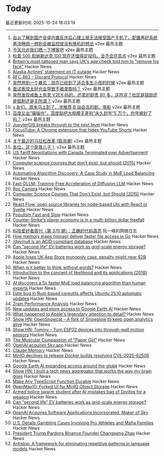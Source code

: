 # Today

最近更新时间: 2025-10-24 18:03:19

--- 
1. [自从了解到国产安卓内置反诈后心理上就无法接受国产手机了，配置再好系统再流畅但一想到会被监控就没有换机的想法](https://www.v2ex.com/t/1168114) v2ex 最热主题
2. [今天允许我们晒一下博客吧](https://www.v2ex.com/t/1168103) v2ex 最热主题
3. [标普 500 和纳斯达克 100 现在还值得定投吗，会不会在高点](https://www.v2ex.com/t/1168036) v2ex 最热主题
4. [Britain's most tattooed man says UK's age check told him to "remove his face"](https://www.dexerto.com/entertainment/britains-most-tattooed-man-says-uks-age-check-system-told-him-to-remove-his-face-3232920/) Hacker News
5. [Alaska Airlines' statement on IT outage](https://news.alaskaair.com/on-the-record/alaska-statement-on-it-outage/) Hacker News
6. [RFC 863 – Discard Protocol](https://datatracker.ietf.org/doc/html/rfc863) Hacker News
7. [突然想到一个暴论：现在已经到了适合多生小孩的时候](https://www.v2ex.com/t/1168062) v2ex 最热主题
8. [面试表现太好也会导致不被录取吗？](https://www.v2ex.com/t/1168059) v2ex 最热主题
9. [突然发现咸鱼上有卖 V2EX 码的，还卖的挺贵 80 多，这咋评？社区是鼓励还是抵制还是无所谓？](https://www.v2ex.com/t/1168042) v2ex 最热主题
10. [v 友们，周末马上到了，求推荐 B 站会员的剧、电影](https://www.v2ex.com/t/1168022) v2ex 最热主题
11. [百度又出“骚操作”，百度贴吧大规模无差别“永久封号”5 万个，你号被封了吗？](https://www.v2ex.com/t/1168013) v2ex 最热主题
12. [JupyterGIS breaks through to the next level](https://eo4society.esa.int/2025/10/16/jupytergis-breaks-through-to-the-next-level/) Hacker News
13. [FocusTube: A Chrome extension that hides YouTube Shorts](https://github.com/CaptainYouz/FocusTube) Hacker News
14. [关于最近的马拉松改革 [取消潮]](https://www.v2ex.com/t/1168021) v2ex 最热主题
15. [各位，这个是我儿子！](https://www.v2ex.com/t/1168017) v2ex 最热主题
16. [US Tariff Negotiations with Canada Terminated over Advertisement](https://www.bbc.com/news/articles/cdjrlmd4pmeo) Hacker News
17. [Computer science courses that don't exist, but should (2015)](https://prog21.dadgum.com/210.html) Hacker News
18. [Automating Algorithm Discovery: A Case Study in MoE Load Balancing](https://adrs-ucb.notion.site/moe-load-balancing) Hacker News
19. [Fast-DLLM: Training-Free Acceleration of Diffusion LLM](https://arxiv.org/abs/2505.22618) Hacker News
20. [Roc Camera](https://roc.camera/) Hacker News
21. [Computer Science Courses That Don't Exist, but Should (2015)](https://prog21.dadgum.com/210.html) Hacker News
22. [React Flow, open source libraries for node-based UIs with React or Svelte](https://github.com/xyflow/xyflow) Hacker News
23. [Populism Fast and Slow](https://josephheath.substack.com/p/populism-fast-and-slow) Hacker News
24. [Counter-Strike's player economy is in a multi-billion dollar freefall](https://www.polygon.com/counter-strike-cs-player-economy-multi-billion-dollar-freefall/) Hacker News
25. [科技爱好者周刊（第 370 期）：正确的代码高亮](http://www.ruanyifeng.com/blog/2025/10/weekly-issue-370.html) 阮一峰的网络日志
26. [How memory maps (mmap) deliver faster file access in Go](https://info.varnish-software.com/blog/how-memory-maps-mmap-deliver-25x-faster-file-access-in-go) Hacker News
27. [/dev/null is an ACID compliant database](https://jyu.dev/blog/why-dev-null-is-an-acid-compliant-database/) Hacker News
28. [Can “second life” EV batteries work as grid-scale energy storage?](https://www.volts.wtf/p/can-second-life-ev-batteries-work) Hacker News
29. [Apple loses UK App Store monopoly case, penalty might near $2B](https://9to5mac.com/2025/10/23/apple-loses-uk-app-store-monopoly-case-penalty-might-near-2-billion/) Hacker News
30. [When is it better to think without words?](https://www.henrikkarlsson.xyz/p/wordless-thought) Hacker News
31. [Introduction to the concept of likelihood and its applications (2018)](https://journals.sagepub.com/doi/10.1177/2515245917744314) Hacker News
32. [AI discovers a 5x faster MoE load balancing algorithm than human experts](https://adrs-ucb.notion.site/moe-load-balancing) Hacker News
33. [Date bug in Rust-based coreutils affects Ubuntu 25.10 automatic updates](https://lwn.net/Articles/1043103/) Hacker News
34. [Zram Performance Analysis](https://notes.xeome.dev/notes/Zram) Hacker News
35. [New updates and more access to Google Earth AI](https://blog.google/technology/research/new-updates-and-more-access-to-google-earth-ai/) Hacker News
36. [What happened to Apple's legendary attention to detail?](https://blog.johnozbay.com/what-happened-to-apples-attention-to-detail.html) Hacker News
37. [Show HN: OpenSnowcat – A fork of Snowplow to keep open analytics alive](https://opensnowcat.io/) Hacker News
38. [Show HN: Tommy – Turn ESP32 devices into through-wall motion sensors](https://www.tommysense.com) Hacker News
39. [The Muscular Compassion of "Paper Girl"](https://www.newyorker.com/books/page-turner/the-muscular-compassion-of-paper-girl) Hacker News
40. [OpenAI acquires Sky.app](https://openai.com/index/openai-acquires-software-applications-incorporated) Hacker News
41. [Claude Memory](https://www.anthropic.com/news/memory) Hacker News
42. [MinIO declines to release Docker builds resolving CVE-2025-62506](https://github.com/minio/minio/issues/21647) Hacker News
43. [Google Earth AI expanding access around the globe](https://blog.google/technology/research/new-updates-and-more-access-to-google-earth-ai/) Hacker News
44. [Show HN: I built a tech news aggregator that works the way my brain does](https://deadstack.net/recent) Hacker News
45. [Make Any TypeScript Function Durable](https://useworkflow.dev/) Hacker News
46. [OpenMaxIO: Forked UI for MinIO Object Storage](https://github.com/OpenMaxIO/openmaxio-object-browser) Hacker News
47. [Armed police swarm student after AI mistakes bag of Doritos for a weapon](https://www.dexerto.com/entertainment/armed-police-swarm-student-after-ai-mistakes-bag-of-doritos-for-a-weapon-3273512/) Hacker News
48. [Can "second life" EV batteries work as grid-scale energy storage?](https://www.volts.wtf/p/can-second-life-ev-batteries-work) Hacker News
49. [OpenAI Acquires Software Applications Incorporated, Maker of Sky](https://openai.com/index/openai-acquires-software-applications-incorporated) Hacker News
50. [U.S. Details Gambling Cases Involving Pro Athletes and Mafia Families](https://www.nytimes.com/live/2025/10/23/nyregion/nba-illegal-gambling-arrests) Hacker News
51. [President Trump Pardons Binance Founder Changpeng Zhao](https://www.bbc.com/news/articles/cly1qrl9l1qo) Hacker News
52. [Antislop: A framework for eliminating repetitive patterns in language models](https://arxiv.org/abs/2510.15061) Hacker News
